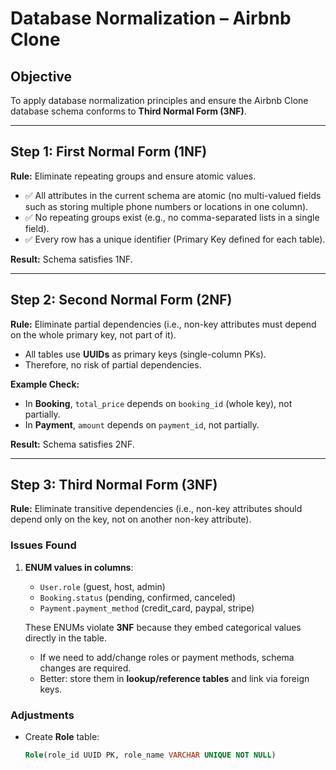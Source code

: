 # Database Normalization – Airbnb Clone

## Objective
To apply database normalization principles and ensure the Airbnb Clone database schema conforms to **Third Normal Form (3NF)**.

---

## Step 1: First Normal Form (1NF)
**Rule:** Eliminate repeating groups and ensure atomic values.

- ✅ All attributes in the current schema are atomic (no multi-valued fields such as storing multiple phone numbers or locations in one column).
- ✅ No repeating groups exist (e.g., no comma-separated lists in a single field).
- ✅ Every row has a unique identifier (Primary Key defined for each table).

**Result:** Schema satisfies 1NF.

---

## Step 2: Second Normal Form (2NF)
**Rule:** Eliminate partial dependencies (i.e., non-key attributes must depend on the whole primary key, not part of it).

- All tables use **UUIDs** as primary keys (single-column PKs).
- Therefore, no risk of partial dependencies.

**Example Check:**
- In **Booking**, `total_price` depends on `booking_id` (whole key), not partially.
- In **Payment**, `amount` depends on `payment_id`, not partially.

**Result:** Schema satisfies 2NF.

---

## Step 3: Third Normal Form (3NF)
**Rule:** Eliminate transitive dependencies (i.e., non-key attributes should depend only on the key, not on another non-key attribute).

### Issues Found
1. **ENUM values in columns**:
   - `User.role` (guest, host, admin)
   - `Booking.status` (pending, confirmed, canceled)
   - `Payment.payment_method` (credit_card, paypal, stripe)

   These ENUMs violate **3NF** because they embed categorical values directly in the table.  
   - If we need to add/change roles or payment methods, schema changes are required.  
   - Better: store them in **lookup/reference tables** and link via foreign keys.

### Adjustments
- Create **Role** table:
  ```sql
  Role(role_id UUID PK, role_name VARCHAR UNIQUE NOT NULL)
